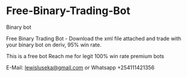 # Free-Binary-Trading-Bot
Binary bot

Free Binary Trading Bot - Download the xml file attached and trade with your binary bot on deriv, 95% win rate.

This is a free bot Reach me for legit 100% win rate premium bots

E-Mail: lewisluseka@gmail.com or Whatsapp +254111421356

